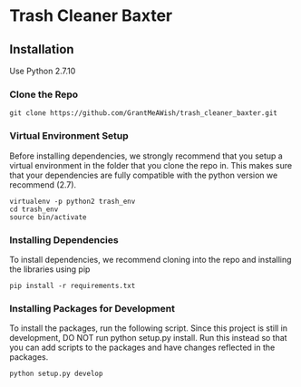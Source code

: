 # Trash Cleaner Baxter

## Installation
Use Python 2.7.10

### Clone the Repo
```
git clone https://github.com/GrantMeAWish/trash_cleaner_baxter.git
```

### Virtual Environment Setup
Before installing dependencies, we strongly recommend that you setup a virtual environment in the folder that you clone the repo in. This makes sure that your dependencies are fully compatible with the python version we recommend (2.7).
```
virtualenv -p python2 trash_env
cd trash_env
source bin/activate
```

### Installing Dependencies
To install dependencies, we recommend cloning into the repo and installing the libraries using pip
```
pip install -r requirements.txt
```

### Installing Packages for Development
To install the packages, run the following script. Since this project is still in development, DO NOT run python setup.py install. Run this instead so that you can add scripts to the packages and have changes reflected in the packages.
```
python setup.py develop
```
